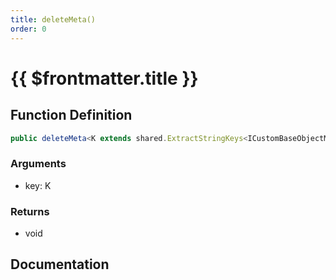 ```yaml
---
title: deleteMeta()
order: 0
---
```


# {{ $frontmatter.title }}

<!--@include: ./deleteMeta_partial_header.md-->

## Function Definition

```ts
public deleteMeta<K extends shared.ExtractStringKeys<ICustomBaseObjectMeta>>(key: K): void;
```

### Arguments

* key: K

### Returns

* void

## Documentation

<!--@include: ./deleteMeta_partial_footer.md-->
